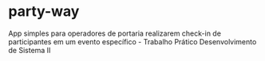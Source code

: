 # party-way
App simples para operadores de portaria realizarem check-in de participantes em um evento específico - Trabalho Prático Desenvolvimento de Sistema II
